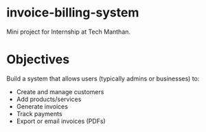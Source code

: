 # invoice-billing-system
Mini project for Internship at Tech Manthan.

# Objectives
Build a system that allows users (typically admins or businesses) to:
- Create and manage customers
- Add products/services
- Generate invoices
- Track payments
- Export or email invoices (PDFs)
